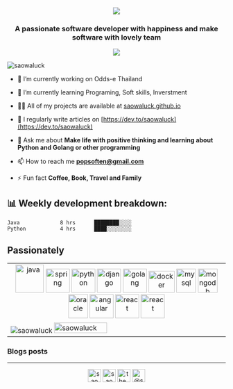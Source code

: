 <h1 align="center">
 <img src="https://readme-typing-svg.herokuapp.com?font=Fira+Code&color=%23F7D318&size=22&center=true&vCenter=true&width=440&height=45&lines=Hi+%F0%9F%91%8B%2C+I'm+Saowaluck+Suksawat">
</h1>


<h3 align="center">A passionate software developer with happiness and make software with lovely team</h3>
<p align="center"><img src="https://github-profile-trophy.vercel.app/?username=saowaluck&count_private=true&row=1&column=6" /></p>


<p align="left"> <img src="https://komarev.com/ghpvc/?username=saowaluck" alt="saowaluck" /> </p>

- 🔭 I’m currently working on Odds-e Thailand

- 🌱 I’m currently learning Programing, Soft skills, Inverstment

- 👨‍💻 All of my projects are available at [saowaluck.github.io](saowaluck.github.io)

- 📝 I regularly write articles on [https://dev.to/saowaluck](https://dev.to/saowaluck)

- 💬 Ask me about **Make life with positive thinking and learning about Python and Golang or other programming**

- 📫 How to reach me **popsoften@gmail.com**

- ⚡ Fun fact **Coffee, Book, Travel and Family**


<h2>📊 Weekly development breakdown: </h2>

```text
Java             8 hrs      ████████░░░░ 
Python           4 hrs      ████░░░░░░░░
```

<div>
 
</div>



## Passionately  

<table>
    <tr>
        <td align="center">
            <img src="https://www.vectorlogo.zone/logos/java/java-icon.svg" alt="java" width="65" height="65"/>
            <img src="https://www.vectorlogo.zone/logos/springio/springio-icon.svg" alt="spring" width="55" height="55"/>
            <img src="https://www.vectorlogo.zone/logos/python/python-icon.svg" alt="python" width="55" height="55"/>
            <img src="https://www.vectorlogo.zone/logos/djangoproject/djangoproject-icon.svg" alt="django" width="55" height="55"/>
            <img src="https://www.vectorlogo.zone/logos/golang/golang-ar21.svg" alt="golang" width="55" height="55"/>
            <img src="https://www.vectorlogo.zone/logos/docker/docker-official.svg" alt="docker" width="60" height="50"/>
            <img src="https://www.vectorlogo.zone/logos/mysql/mysql-icon.svg" alt="mysql" width="45" height="55"/>
            <img src="https://www.vectorlogo.zone/logos/mongodb/mongodb-icon.svg" alt="mongodb" width="45" height="55"/>
            <img src="https://www.vectorlogo.zone/logos/oracle/oracle-icon.svg" alt="oracle" width="45" height="55"/>
            <img src="https://www.vectorlogo.zone/logos/angular/angular-icon.svg" alt="angular" width="55" height="55"/>
            <img src="https://www.vectorlogo.zone/logos/reactjs/reactjs-icon.svg" alt="react" width="55" height="55"/>
            <img src="https://www.vectorlogo.zone/logos/apache_kafka/apache_kafka-icon.svg" alt="react" width="55" height="55"/>      
        </td>
    </tr>
    <tr>
        <td>
           <img src="https://github-readme-stats.vercel.app/api/top-langs/?username=saowaluck&layout=compact&hide=html" alt="saowaluck" />
           <img src="https://github-readme-stats.vercel.app/api?username=saowaluck&show_icons=true" alt="saowaluck" width="50%" />
         </td>
    </tr>
 </table>
     
### Blogs posts
<!-- BLOG-POST-LIST:START -->
<!-- BLOG-POST-LIST:END -->


____
<p align="center">
<a href="https://dev.to/saowaluck" target="blank"><img align="center" src="https://cdn.jsdelivr.net/npm/simple-icons@3.0.1/icons/dev-dot-to.svg" alt="saowaluck" height="30" width="30" /></a>
<a href="https://fb.com/saowaluck suksawat" target="blank"><img align="center" src="https://cdn.jsdelivr.net/npm/simple-icons@3.0.1/icons/facebook.svg" alt="saowaluck suksawat" height="30" width="30" /></a>
<a href="https://instagram.com/the_poppy_mall" target="blank"><img align="center" src="https://cdn.jsdelivr.net/npm/simple-icons@3.0.1/icons/instagram.svg" alt="the_poppy_mall" height="30" width="30" /></a>
<a href="https://medium.com/@saowaluck" target="blank"><img align="center" src="https://cdn.jsdelivr.net/npm/simple-icons@3.0.1/icons/medium.svg" alt="@saowaluck" height="30" width="30" /></a>
</p>
